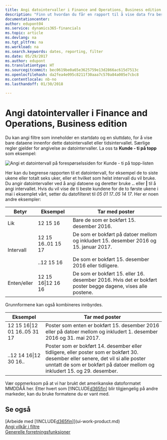 ```yaml
---
title: Angi datointervaller i Finance and Operations, Business edition | Microsoft-dokumentasjon
description: "Finn ut hvordan du får en rapport til å vise data fra bestemte tidsperioder ved å bruke datointervaller i Finance and Operations, Business edition."
documentationcenter: 
author: edupont04
ms.service: dynamics365-financials
ms.topic: article
ms.devlang: na
ms.tgt_pltfrm: na
ms.workload: na
ms.search.keywords: dates, reporting, filter
ms.date: 05/29/2017
ms.author: edupont
ms.translationtype: HT
ms.sourcegitcommit: bec0619be0a65e3625759e13d2866ac615d7513c
ms.openlocfilehash: da2fea4e095c8211f30aaa7c570a84a005e7cbc8
ms.contentlocale: nb-no
ms.lasthandoff: 01/30/2018

---
```

# <a name="entering-date-ranges-in-finance-and-operations-business-edition"></a>Angi datointervaller i Finance and Operations, Business edition 
Du kan angi filtre som inneholder en startdato og en sluttdato, for å vise bare dataene innenfor dette datointervallet eller tidsintervallet. Særlige regler gjelder for angivelse av datointervaller. La oss ta **Kunde - ti på topp** som eksempel:

![Angi et datointervall på forespørselssiden for Kunde - ti på topp-listen](./media/ui-enter-date-ranges/customer-top10-list.png)

Her kan du begrense rapporten til et datointervall, for eksempel de to siste ukene eller totalt seks uker, eller et hvilket som helst intervall du vil bruke. Du angir datointervaller ved å angi datoene og deretter bruke **..** eller **|** til å angi intervallet. Hvis du vil vise de ti beste kundene for de to første ukene i mai i eksemplet vårt, setter du datofilteret til *05 01 17..05 14 17*.
Her er noen andre eksempler:

| Betyr | Eksempel | Tar med poster |
|---|---|---|
|Lik| 12 15 16 |Bare de som er bokført 15. desember 2016.|
|Intervall| 12 15 16..01 15 17<br /><br />..12 15 16|De som er bokført på datoer mellom og inkludert 15. desember 2016 og 15. januar 2017.<br /><br />De som er bokført 15. desember 2016 eller tidligere.|
|Enten/eller|12 15 16&#124;12 16 16|De som er bokført 15. eller 16. desember 2016. Hvis det er bokført poster begge dagene, vises alle postene.|

Grunnformene kan også kombineres innbyrdes.

| Eksempel | Tar med poster |
|---|---|
|12 15 16&#124;12 01 16..05 31 17 | Poster som enten er bokført 15. desember 2016 eller på datoer mellom og inkludert 1. desember 2016 og 31. mai 2017. |
|..12 14 16&#124;12 30 16.. | Poster som er bokført 14. desember eller tidligere, eller poster som er bokført 30. desember eller senere, det vil si alle poster unntatt de som er bokført på datoer mellom og inkludert 15. og 29. desember. |

Vær oppmerksom på at vi har brukt det amerikanske datoformatet MMDDÅÅ her. Etter hvert som [!INCLUDE[d365fin](includes/d365fin_md.md)] blir tilgjengelig på andre markeder, kan du bruke formatene du er vant med.

## <a name="see-also"></a>Se også
[Arbeide med [!INCLUDE[d365fin](includes/d365fin_long_md.md)]](ui-work-product.md)  
[Angi vilkår i filtre](ui-enter-criteria-filters.md)  
[Generelle forretningsfunksjoner](ui-across-business-areas.md)

